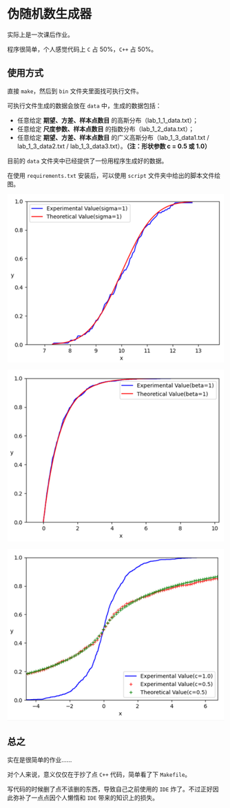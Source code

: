 # 伪随机数生成器

实际上是一次课后作业。

程序很简单，个人感觉代码上 `C` 占 50%，`C++` 占 50%。

## 使用方式

直接 `make`，然后到 `bin` 文件夹里面找可执行文件。

可执行文件生成的数据会放在 `data` 中，生成的数据包括：

* 任意给定 **期望、方差、样本点数目** 的高斯分布（lab_1_1_data.txt）；
* 任意给定 **尺度参数、样本点数目** 的指数分布（lab_1_2_data.txt）；
* 任意给定 **期望、方差、样本点数目** 的广义高斯分布（lab_1_3_data1.txt / lab_1_3_data2.txt / lab_1_3_data3.txt）。**（注：形状参数 c = 0.5 或 1.0）**

目前的 `data` 文件夹中已经提供了一份用程序生成好的数据。

在使用 `requirements.txt` 安装后，可以使用 `script` 文件夹中给出的脚本文件绘图。

![1](./img/1.png)

![2](./img/2.png)

![3](./img/3.png)

## 总之

实在是很简单的作业……

对个人来说，意义仅仅在于抄了点 `C++` 代码，简单看了下 `Makefile`。

写代码的时候删了点不该删的东西，导致自己之前使用的 `IDE` 炸了。不过正好因此弥补了一点点因个人懒惰和 `IDE` 带来的知识上的损失。
